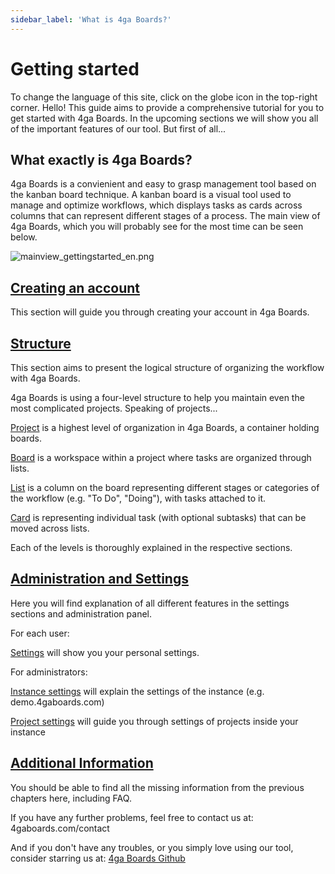 ```yaml
---
sidebar_label: 'What is 4ga Boards?'
---
```


# Getting started
To change the language of this site, click on the globe icon in the top-right corner.
Hello! This guide aims to provide a comprehensive tutorial for you to get started with 4ga Boards. In the upcoming sections we will show you all of the important features of our tool. But first of all...
## What exactly is 4ga Boards?
4ga Boards is a convienient and easy to grasp management tool based on the kanban board technique. A kanban board is a visual tool used to manage and optimize workflows, which displays tasks as cards across columns that can represent different stages of a process. The main view of 4ga Boards, which you will probably see for the most time can be seen below.

![mainview_gettingstarted_en.png](@site/pictures/mainviewgettingstarted_en.png)



## [Creating an account](./account)

This section will guide you through creating your account in 4ga Boards.

## [Structure](./structure)

This section aims to present the logical structure of organizing the workflow with 4ga Boards. 

4ga Boards is using a four-level structure to help you maintain even the most complicated projects. Speaking of projects...

[Project](./project) is a highest level of organization in 4ga Boards, a container holding boards.

[Board](./board) is a workspace within a project where tasks are organized through lists.

[List](./list) is a column on the board representing different stages or categories of the workflow (e.g. "To Do", "Doing"), with tasks attached to it.

[Card](./card) is representing individual task (with optional subtasks) that can be moved across lists.

Each of the levels is thoroughly explained in the respective sections.


## [Administration and Settings](./admin-settings)

Here you will find explanation of all different features in the settings sections and administration panel.

For each user:

[Settings](./settings) will show you your personal settings.

For administrators:

[Instance settings](./instance-settings) will explain the settings of the instance (e.g. demo.4gaboards.com)

[Project settings](./project-settings) will guide you through settings of projects inside your instance


## [Additional Information](./additional-info)
You should be able to find all the missing information from the previous chapters here, including FAQ. 

If you have any further problems, feel free to contact us at: 4gaboards.com/contact

And if you don't have any troubles, or you simply love using our tool, consider starring us at: [4ga Boards Github](https://github.com/RARgames/4gaBoards) 
